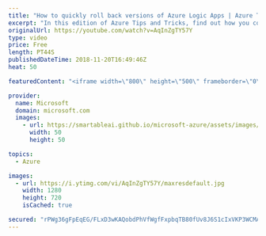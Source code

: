 ```yaml
---
title: "How to quickly roll back versions of Azure Logic Apps | Azure Tips and Tricks"
excerpt: "In this edition of Azure Tips and Tricks, find out how you could quickly roll back to a previous version of an Azure Logic App. When working with Logic Apps inside of the Azure portal, you may need to go back to a previous version. This video shows you how to do just that.     For more tips and tricks,"
originalUrl: https://youtube.com/watch?v=AqInZgTY57Y
type: video
price: Free
length: PT44S
publishedDateTime: 2018-11-20T16:49:46Z
heat: 50

featuredContent: "<iframe width=\"800\" height=\"500\" frameborder=\"0\" src=\"https://www.youtube.com/embed/AqInZgTY57Y\" allow=\"accelerometer; autoplay; encrypted-media; gyroscope; picture-in-picture\" allowfullscreen></iframe>"

provider:
  name: Microsoft
  domain: microsoft.com
  images:
    - url: https://smartableai.github.io/microsoft-azure/assets/images/organizations/microsoft.com-50x50.jpg
      width: 50
      height: 50

topics:
  - Azure

images:
  - url: https://i.ytimg.com/vi/AqInZgTY57Y/maxresdefault.jpg
    width: 1280
    height: 720
    isCached: true

secured: "rPWg36gFpEqEG/FLxD3wKAQobdPhVfWgfFxpbqTB80fUv8J6S1cIxVKP3WCMAAPxdbArGGvppQCvCERwJuCEy77aw+xGSBS6hZ6QyYMyVp43uhMvb2fd17fOppz8ALehIDh8/WL9Xq7HLwsdZSDCdJ2Si3QSg+fQc5mY05fqZPBvsw0TZi7av7+v1h+vxhRN8Gvq0fzewvF/KN2MIogL7QVlEb2tk6JazxaH3qsPGGFG6zANHt1ax0Zw8PnkRuHSn/gFDhkV8CGyjGEkfQx3gNUQUEZ+9FJdaRsoRBWoGF5W3zAGPTVpep6NbMe6zAcfDhmbruei47Px5HrEmRBcCP5j0/ao0F9p5vbcbJZ+1NAc6CNdQtkNYVSHTUeX5rYnDo4w7SA3YTk0DotBGphhxCBY+iD5tHi1q15HmtBceTw=;cyFlgoH1ZeaMXVtIFyMqPQ=="
---
```


